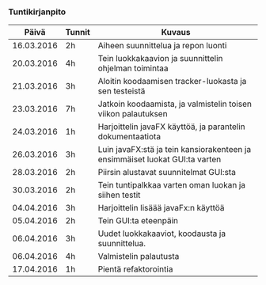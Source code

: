 ### Tuntikirjanpito
Päivä | Tunnit | Kuvaus
--------------- | ----- | ------
16.03.2016 | 2h | Aiheen suunnittelua ja repon luonti
20.03.2016 | 4h | Tein luokkakaavion ja suunnittelin ohjelman toimintaa
21.03.2016 | 3h | Aloitin koodaamisen tracker-luokasta ja sen testeistä
23.03.2016 | 7h | Jatkoin koodaamista, ja valmistelin toisen viikon palautuksen
24.03.2016 | 1h | Harjoittelin javaFX käyttöä, ja parantelin dokumentaatiota
26.03.2016 | 3h | Luin javaFX:stä ja tein kansiorakenteen ja ensimmäiset luokat GUI:ta varten
28.03.2016 | 2h | Piirsin alustavat suunnitelmat GUI:sta
30.03.2016 | 2h | Tein tuntipalkkaa varten oman luokan ja siihen testit
04.04.2016 | 3h | Harjoittelin lisäää javaFx:n käyttöä
05.04.2016 | 2h | Tein GUI:ta eteenpäin
06.04.2016 | 3h | Uudet luokkakaaviot, koodausta ja suunnittelua.
06.04.2016 | 4h | Valmistelin palautusta
17.04.2016 | 1h | Pientä refaktorointia
